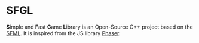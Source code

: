 # SFGL

**S**imple and **F**ast **G**ame **L**ibrary is an Open-Source C++ project based on the [SFML](https://github.com/SFML/SFML). It is inspired from the JS library [Phaser](https://phaser.io/).
